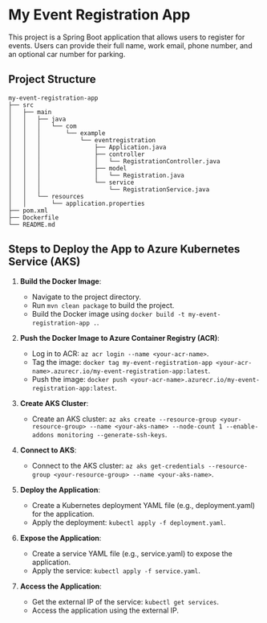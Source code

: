 # My Event Registration App

This project is a Spring Boot application that allows users to register for events. Users can provide their full name, work email, phone number, and an optional car number for parking.

## Project Structure

```
my-event-registration-app
├── src
│   ├── main
│   │   ├── java
│   │   │   └── com
│   │   │       └── example
│   │   │           └── eventregistration
│   │   │               ├── Application.java
│   │   │               ├── controller
│   │   │               │   └── RegistrationController.java
│   │   │               ├── model
│   │   │               │   └── Registration.java
│   │   │               └── service
│   │   │                   └── RegistrationService.java
│   │   └── resources
│   │       └── application.properties
├── pom.xml
├── Dockerfile
└── README.md
```

## Steps to Deploy the App to Azure Kubernetes Service (AKS)

1. **Build the Docker Image**:
   - Navigate to the project directory.
   - Run `mvn clean package` to build the project.
   - Build the Docker image using `docker build -t my-event-registration-app .`.

2. **Push the Docker Image to Azure Container Registry (ACR)**:
   - Log in to ACR: `az acr login --name <your-acr-name>`.
   - Tag the image: `docker tag my-event-registration-app <your-acr-name>.azurecr.io/my-event-registration-app:latest`.
   - Push the image: `docker push <your-acr-name>.azurecr.io/my-event-registration-app:latest`.

3. **Create AKS Cluster**:
   - Create an AKS cluster: `az aks create --resource-group <your-resource-group> --name <your-aks-name> --node-count 1 --enable-addons monitoring --generate-ssh-keys`.

4. **Connect to AKS**:
   - Connect to the AKS cluster: `az aks get-credentials --resource-group <your-resource-group> --name <your-aks-name>`.

5. **Deploy the Application**:
   - Create a Kubernetes deployment YAML file (e.g., deployment.yaml) for the application.
   - Apply the deployment: `kubectl apply -f deployment.yaml`.

6. **Expose the Application**:
   - Create a service YAML file (e.g., service.yaml) to expose the application.
   - Apply the service: `kubectl apply -f service.yaml`.

7. **Access the Application**:
   - Get the external IP of the service: `kubectl get services`.
   - Access the application using the external IP.